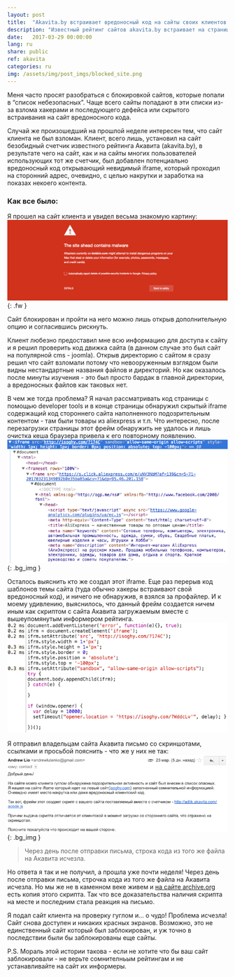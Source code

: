 ```yaml
---
layout: post
title:  "Akavita.by встраивает вредоносный код на сайты своих клиентов!"
description: "Известный рейтинг сайтов akavita.by встраивает на страницы своих клиентов вредоносный код из-за которого их сайты блокируют"
date:   2017-03-29 00:00:00
lang: ru
share: public
ref: akavita
categories: ru
img: /assets/img/post_imgs/blocked_site.png
---
```


Меня часто просят разобраться с блокировкой сайтов, которые попали в “список небезопасных”. Чаще всего сайты попадают в эти списки из-за взлома хакерами и последующего дефейса или скрытого встраивания на сайт вредоносного кода. 

Случай же произошедший на прошлой неделе интересен тем, что сайт клиента не был взломан. Клиент, всего лишь, установил на сайт безобидный счетчик известного рейтинга Акавита (akavita.by), в результате чего на сайт, как и на сайты многих пользователей использующих тот же счетчик, был добавлен потенциально вредоносный код открывающий невидимый iframe, который проходил на сторонний адрес, очевидно, с целью накрутки и заработка на показах некоего контента.



### Как все было:

Я прошел на сайт клиента и увидел весьма знакомую картину:
![My helpful screenshot](/assets/img/post_imgs/blocked_site.png){: .fw }

Сайт блокирован и пройти на него можно лишь открыв дополнительную опцию и согласившись рискнуть. 

Клиент любезно предоставил мне всю информацию для доступа к сайту и я решил проверить код движка сайта (в данном случае это был сайт на популярной cms - joomla). Открыв директорию с сайтом я сразу решил что сайт взломали потому что невооруженным взглядом были видны нестандартные названия файлов и директорий. Но как оказалось после минуты изучения - это был просто бардак в главной директории, а вредоносных файлов как таковых нет. 

В чем же тогда проблема? Я начал рассматривать код страницы с помощью developer tools и в конце страницы обнаружил скрытый iframe содержащий код стороннего сайта наполненного подозрительным контентом - там были товары из aliexpress и т.п.
Что интересно, после перезагрузки страницы этот фрейм обнаружить не удалось и лишь очистка кеша браузера привела к его повторному появлению. 
![My helpful screenshot](/assets/img/post_imgs/akavita_iframe_on_page.png)
{: .bg_img }

Осталось выяснить кто же создал этот iframe.
Еще раз перерыв код шаблонов темы сайта (туда обычно хакеры встраивают свой вредоносный код), и ничего не обнаружив, я взялся за профайлер. И к моему удивлению, выяснилось, что данный фрейм создается ничем иным как скриптом с сайта Акавита загружаемым вместе с вышеупомянутым информером рейтинга.
![My helpful screenshot](/assets/img/post_imgs/akavita_script_on_page.png)

Я отправил владельцам сайта Акавита письмо со скриншотами, ссылками и просьбой пояснить - что же у них не так:
![My helpful screenshot](/assets/img/post_imgs/akavita_latter.png)
{: .bg_img }

> Через день после отправки письма, строка кода из того же файла на Акавита исчезла.

Но ответа я так и не получил, а прошла уже почти неделя! Через день после отправки письма, строчка кода из того же файла на Акавита исчезла. Но мы же не в каменном веке живем и [на сайте archive.org](http://web.archive.org/web/20170325140404/https://adlik.akavita.com/acode.js) есть копия этого скрипта. Так что все доказательства наличия скрипта на месте и последним стала реакция на письмо.

Я подал сайт клиента на проверку гуглом и... о чудо! Проблема исчезла! Сайт снова доступен и никаких красных экранов.
Возможно, это не единственный сайт который был заблокирован, и уж точно в последствии были бы заблокированы еще сайты.

P.S. Мораль этой истории такова - если не хотите что бы ваш сайт заблокировали - не верьте сомнителньым рейтингам и не устанавливайте на сайт их информеры.
<div>
</div>
<br>
